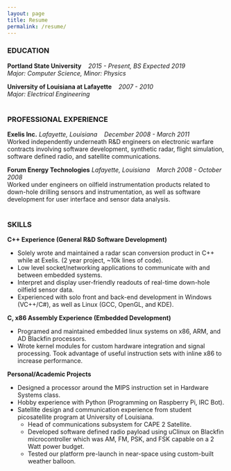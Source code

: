 ```yaml
---
layout: page
title: Resume
permalink: /resume/
---
```


### **EDUCATION**
**Portland State University**&nbsp;&nbsp;&nbsp;&nbsp;*2015 - Present, BS Expected 2019*<br>
*Major: Computer Science, Minor: Physics*

**University of Louisiana at Lafayette**&nbsp;&nbsp;&nbsp;&nbsp;*2007 - 2010*<br>
*Major: Electrical Engineering*
<br><br>
### **PROFESSIONAL EXPERIENCE**
**Exelis Inc.**
*Lafayette, Louisiana*&nbsp;&nbsp;&nbsp;&nbsp;*December 2008 - March 2011*<br>
Worked independently underneath R&D engineers on electronic warfare contracts involving software development, synthetic radar, flight simulation, software defined radio, and satellite communications.

**Forum Energy Technologies**
*Lafayette, Louisiana*&nbsp;&nbsp;&nbsp;&nbsp;*March 2008 - October 2008*<br>
Worked under engineers on oilfield instrumentation products related to down-hole drilling sensors and instrumentation, as well as software development for user interface and sensor data analysis.
<br><br>
### **SKILLS**
**C++ Experience (General R&D Software Development)**
+ Solely wrote and maintained a radar scan conversion product in C++ while at Exelis. (2 year project, ~10k lines of code).
+ Low level socket/networking applications to communicate with and between embedded systems.
+ Interpret and display user-friendly readouts of real-time down-hole oilfield sensor data.
+ Experienced with solo front and back-end development in Windows (VC++/C#), as well as Linux (GCC, OpenGL, and KDE).

**C, x86 Assembly Experience (Embedded Development)**
+ Programed and maintained embedded linux systems on x86, ARM, and AD Blackfin processors.
+ Wrote kernel modules for custom hardware integration and signal processing.
Took advantage of useful instruction sets with inline x86 to increase performance.

**Personal/Academic Projects**
+ Designed a processor around the MIPS instruction set in Hardware Systems class.
+ Hobby experience with Python (Programming on Raspberry Pi, IRC Bot).
+ Satellite design and communication experience from student picosatellite program at University of Louisiana.
  + Head of communications subsystem for CAPE 2 Satellite.
  + Developed software defined radio payload using uClinux on Blackfin microcontroller which was AM, FM, PSK, and FSK capable on a 2 Watt power budget.
  + Tested our platform pre-launch in near-space using custom-built weather balloon.
